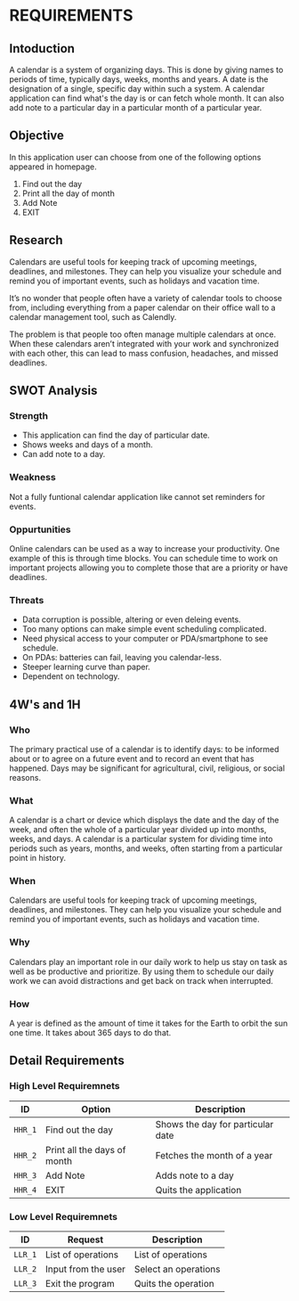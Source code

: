 # REQUIREMENTS
## Intoduction
A calendar is a system of organizing days. This is done by giving names to periods of time, typically days, weeks, months and years. A date is the designation of a single, specific day within such a system. A calendar application can find what's the day is or can fetch whole month. It can also add note to a particular day in a particular month of a particular year.
## Objective
In this application user can choose from one of the following options appeared in homepage.
1.  Find out the day
2.  Print all the day of month
3.  Add Note
4.  EXIT
## Research
Calendars are useful tools for keeping track of upcoming meetings, deadlines, and milestones. They can help you visualize your schedule and remind you of important events, such as holidays and vacation time.

It’s no wonder that people often have a variety of calendar tools to choose from, including everything from a paper calendar on their office wall to a calendar management tool, such as Calendly. 

The problem is that people too often manage multiple calendars at once. When these calendars aren’t integrated with your work and synchronized with each other, this can lead to mass confusion, headaches, and missed deadlines.
## SWOT Analysis
### Strength
- This application can find the day of particular date.
- Shows weeks and days of a month.
- Can add note to a day.
### Weakness
Not a fully funtional calendar application like cannot set reminders for events.
### Oppurtunities
Online calendars can be used as a way to increase your productivity. One example of this is through time blocks. You can schedule time to work on important projects allowing you to complete those that are a priority or have deadlines.
### Threats
-  Data corruption is possible, altering or even deleing events.
-  Too many options can make simple event scheduling complicated.
-  Need physical access to your computer or PDA/smartphone to see schedule.
-  On PDAs: batteries can fail, leaving you calendar-less.
-  Steeper learning curve than paper.
-  Dependent on technology.
## 4W's and 1H
### Who
The primary practical use of a calendar is to identify days: to be informed about or to agree on a future event and to record an event that has happened. Days may be significant for agricultural, civil, religious, or social reasons.
### What
A calendar is a chart or device which displays the date and the day of the week, and often the whole of a particular year divided up into months, weeks, and days. A calendar is a particular system for dividing time into periods such as years, months, and weeks, often starting from a particular point in history.
### When
Calendars are useful tools for keeping track of upcoming meetings, deadlines, and milestones. They can help you visualize your schedule and remind you of important events, such as holidays and vacation time.
### Why
Calendars play an important role in our daily work to help us stay on task as well as be productive and prioritize. By using them to schedule our daily work we can avoid distractions and get back on track when interrupted.
### How
A year is defined as the amount of time it takes for the Earth to orbit the sun one time. It takes about 365 days to do that.
## Detail Requirements
### High Level Requiremnets
ID|Option|Description
---|---|---
`HHR_1`|Find out the day|Shows the day for particular date
`HHR_2`|Print all the days of month|Fetches the month of a year
`HHR_3`|Add Note|Adds note to a day
`HHR_4`|EXIT| Quits the application
### Low Level Requiremnets
ID|Request|Description
---|---|---
`LLR_1`|List of operations|List of operations
`LLR_2`|Input from the user|Select an operations
`LLR_3`|Exit the program|Quits the operation
